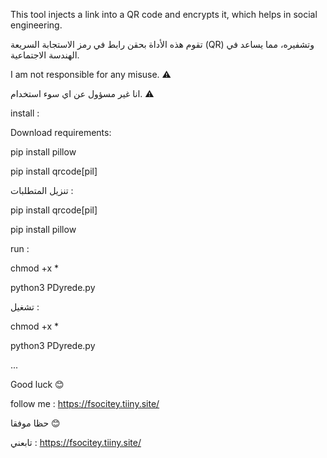 This tool injects a link into a QR code and encrypts it, which helps in social engineering.

تقوم هذه الأداة بحقن رابط في رمز الاستجابة السريعة (QR) وتشفيره، مما يساعد في الهندسة الاجتماعية.

I am not responsible for any misuse. ⚠️

انا غير مسؤول عن اي سوء استخدام. ⚠️

install : 

Download requirements: 


pip install pillow

pip install qrcode[pil]

تنزيل المتطلبات : 


pip install qrcode[pil]

pip install pillow

run : 

chmod +x * 

python3 PDyrede.py 

تشغيل : 

chmod +x * 

python3 PDyrede.py 


...

Good luck 😊

follow me : https://fsocitey.tiiny.site/

حظا موفقا 😊

تابعني : https://fsocitey.tiiny.site/
